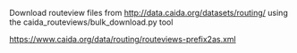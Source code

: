 Download routeview files from http://data.caida.org/datasets/routing/ using the
caida_routeviews/bulk_download.py tool

https://www.caida.org/data/routing/routeviews-prefix2as.xml
